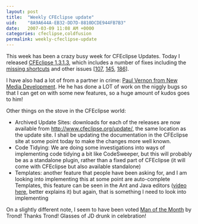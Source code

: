 ```yaml
---
layout: post
title:  "Weekly CFEclipse update"
uid:	"8A9A644A-EB32-DD7D-8810DCDE944FB7B3"
date:   2007-03-09 11:08 AM +0000
categories: cfeclipse,coldfusion
permalink: weekly-cfeclipse-update
---
```

This week has been a crazy busy week for CFEclipse Updates. Today I released <a href="http://www.cfeclipse.org/update/">CFEclipse 1.3.1.3</a>, which includes a number of fixes including the <a href="http://trac.cfeclipse.org/cfeclipse/ticket/248">missing shortcuts</a> and other issues [<a href="http://trac.cfeclipse.org/cfeclipse/ticket/107">107</a>, <a href="http://trac.cfeclipse.org/cfeclipse/ticket/145">145</a>, <a href="http://trac.cfeclipse.org/cfeclipse/ticket/186">186</a>]. 

I have also had a lot of from a partner in crime: <a href="http://www.newmediadevelopment.net/">Paul Vernon from New Media Development</a>. He he has done a  LOT of work on the niggly bugs so that I can get on with some new features, so a huge amount of kudos goes to him!

Other things  on the stove in the CFEclipse world: 
<ul>
	<li>Archived Update Sites: downloads for each of the releases are now available from <a href="http://www.cfeclipse.org/update/">http://www.cfeclipse.org/update/</a>, the same location as the update site. I shall be updating the documentation in the CFEclipse site at some point today to make the changes more well known.</li>
	<li>Code Tidying: We are doing some investigations into ways of implementing code tidying a bit like CodeSweeper, but this will probably be as a standalone plugin, rather than a fixed part of CFEclipse (it will come with CFEclipse but also available standalone) </li>
	<li>Templates: another feature that people have been asking for, and I am looking into implementing this at some point are auto-complete Templates, this feature can be seen in the Ant and Java editors (<a href="http://media27a.libsyn.com/podcasts/b2c9d23d846a86959e58c3126605c8e0/45f12d4c/markdrew/EclipseTemplates.mov">video here</a>, better explains it) but again, that is something I need to look into implementing</li>
</ul>

On a slightly different note, I seem to have been voted <a href="http://trond.ulseth.no/index.cfm/2007/3/8/Man-of-the-Month-Mark-Drew">Man of the Month</a> by Trond! Thanks Trond! Glasses of JD drunk in celebration!
